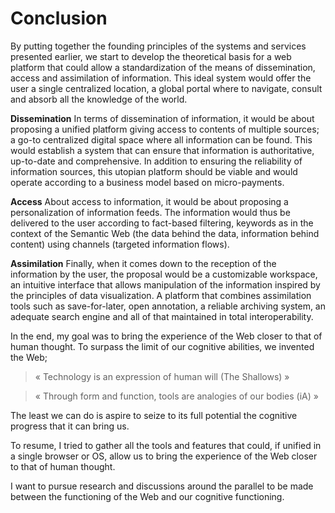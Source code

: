 # Conclusion

By putting together the founding principles of the systems and services presented earlier, we start to develop the theoretical basis for a web platform that could allow a standardization of the means of dissemination, access and assimilation of information. This ideal system would offer the user a single centralized location, a global portal where to navigate, consult and absorb all the knowledge of the world.

**Dissemination**   In terms of dissemination of information, it would be about proposing a unified platform giving access to contents of multiple sources; a go-to centralized digital space where all information can be found. This would establish a system that can ensure that information is authoritative, up-to-date and comprehensive. In addition to ensuring the reliability of information sources, this utopian platform should be viable and would operate according to a business model based on micro-payments.

**Access**   About access to information, it would be about proposing a personalization of information feeds. The information would thus be delivered to the user according to fact-based filtering, keywords as in the context of the Semantic Web (the data behind the data, information behind content) using channels (targeted information flows).

**Assimilation**   Finally, when it comes down to the reception of the information by the user, the proposal would be a customizable workspace, an intuitive interface that allows manipulation of the information inspired by the principles of data visualization. A platform that combines assimilation tools such as save-for-later, open annotation, a reliable archiving system, an adequate search engine and all of that maintained in total interoperability.

In the end, my goal was to bring the experience of the Web closer to that of human thought. To surpass the limit of our cognitive abilities, we invented the Web;

> « Technology is an expression of human will (The Shallows) »

> « Through form and function, tools are analogies of our bodies (iA) »

The least we can do is aspire to seize to its full potential the cognitive progress that it can bring us. 

To resume, I tried to gather all the tools and features that could, if unified in a single browser or OS, allow us to bring the experience of the Web closer to that of human thought. 

I want to pursue research and discussions around the parallel to be made between the functioning of the Web and our cognitive functioning.